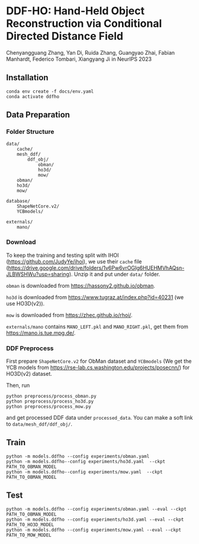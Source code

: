 # DDF-HO: Hand-Held Object Reconstruction via Conditional Directed Distance Field
Chenyangguang Zhang, Yan Di, Ruida Zhang, Guangyao Zhai, Fabian Manhardt, Federico Tombari, Xiangyang Ji 
in NeurIPS 2023

## Installation
```
conda env create -f docs/env.yaml
conda activate ddfho
```

## Data Preparation

### Folder Structure
```
data/
    cache/
    mesh_ddf/
        ddf_obj/
            obman/
            ho3d/
            mow/
    obman/
    ho3d/
    mow/

database/
    ShapeNetCore.v2/
    YCBmodels/

externals/
    mano/
```

### Download
To keep the training and testing split with IHOI (https://github.com/JudyYe/ihoi), we use their `cache` file (https://drive.google.com/drive/folders/1v6Pw6vrOGIg6HUEHMVhAQsn-JLBWSHWu?usp=sharing). Unzip it and put under `data/` folder.

`obman` is downloaded from https://hassony2.github.io/obman.

`ho3d` is downloaded from https://www.tugraz.at/index.php?id=40231 (we use HO3D(v2)).

`mow` is downloaded from https://zhec.github.io/rhoi/.

`externals/mano` contains `MANO_LEFT.pkl` and `MANO_RIGHT.pkl`, get them from https://mano.is.tue.mpg.de/.

### DDF Preprocess
First prepare `ShapeNetCore.v2` for ObMan dataset and `YCBmodels` (We get the YCB models from https://rse-lab.cs.washington.edu/projects/posecnn/) for HO3D(v2) dataset.

Then, run
```
python preprocess/process_obman.py
python preprocess/process_ho3d.py
python preprocess/process_mow.py
```
and get processed DDF data under `processed_data`. You can make a soft link to `data/mesh_ddf/ddf_obj/`.

## Train
```
python -m models.ddfho --config experiments/obman.yaml
python -m models.ddfho--config experiments/ho3d.yaml  --ckpt PATH_TO_OBMAN_MODEL
python -m models.ddfho--config experiments/mow.yaml  --ckpt PATH_TO_OBMAN_MODEL
```

## Test
```
python -m models.ddfho --config experiments/obman.yaml --eval --ckpt PATH_TO_OBMAN_MODEL
python -m models.ddfho --config experiments/ho3d.yaml --eval --ckpt PATH_TO_HO3D_MODEL
python -m models.ddfho --config experiments/mow.yaml --eval --ckpt PATH_TO_MOW_MODEL
```